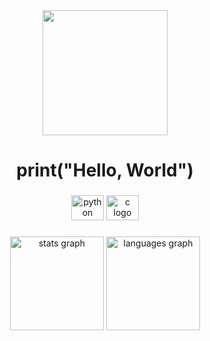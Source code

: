 <div align="center">
  <img height="200" src="https://cdn.discordapp.com/attachments/910183831963844619/1053725090593914962/e18518c6d24257c6fb02e3c95a862d85.gif"  />
</div>

###

<h1 align="center">print("Hello, World")</12>

###

<div align="center">
  <img src="https://cdn.jsdelivr.net/gh/devicons/devicon/icons/python/python-original.svg" height="40" width="52" alt="python logo"  />
  <img src="https://cdn.jsdelivr.net/gh/devicons/devicon/icons/c/c-original.svg" height="40" width="52" alt="c logo"  />
</div>

###

<div align="center">
  <img src="https://github-readme-stats.vercel.app/api?hide_title=false&hide_rank=false&show_icons=true&include_all_commits=true&count_private=true&disable_animations=false&theme=nord&locale=en&hide_border=false&username=Touchy-o" height="150" alt="stats graph"  />
  <img src="https://github-readme-stats.vercel.app/api/top-langs?locale=en&hide_title=false&layout=compact&card_width=320&langs_count=5&theme=nord&hide_border=false&username=Touchy-o" height="150" alt="languages graph"  />
</div>

###
